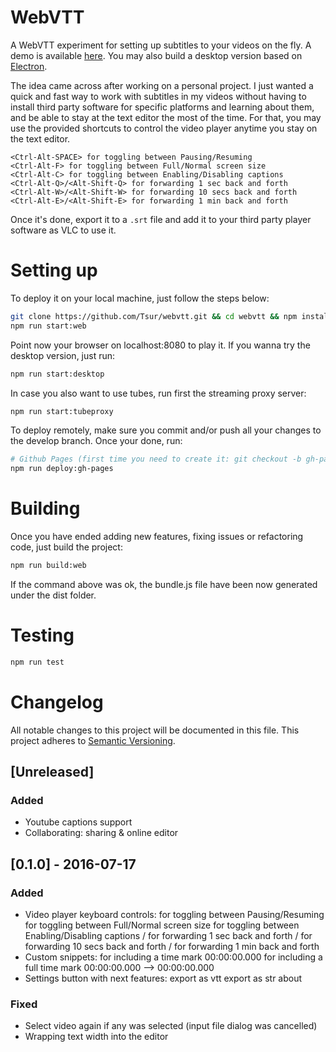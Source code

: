 # WebVTT

A WebVTT experiment for setting up subtitles to your videos on the fly. A demo is available [here](http://tsur.github.io/webvtt). You may also build a desktop version based on [Electron](https://github.com/atom/electron).

The idea came across after working on a personal project. I just wanted a quick and fast way to work with subtitles in my videos without having to install third party software for specific platforms and learning about them, and be able to stay at the text editor the most of the time. For that, you may use the provided shortcuts to control the video player anytime you stay on the text editor.

```
<Ctrl-Alt-SPACE> for toggling between Pausing/Resuming
<Ctrl-Alt-F> for toggling between Full/Normal screen size
<Ctrl-Alt-C> for toggling between Enabling/Disabling captions
<Ctrl-Alt-Q>/<Alt-Shift-Q> for forwarding 1 sec back and forth
<Ctrl-Alt-W>/<Alt-Shift-W> for forwarding 10 secs back and forth
<Ctrl-Alt-E>/<Alt-Shift-E> for forwarding 1 min back and forth
```

Once it's done, export it to a `.srt` file and add it to your third party player software as VLC to use it.

# Setting up

To deploy it on your local machine, just follow the steps below:

```bash
git clone https://github.com/Tsur/webvtt.git && cd webvtt && npm install
npm run start:web
```
Point now your browser on localhost:8080 to play it. If you wanna try the desktop version, just run:

```bash
npm run start:desktop
```

In case you also want to use tubes, run first the streaming proxy server:

```bash
npm run start:tubeproxy
```

To deploy remotely, make sure you commit and/or push all your changes to the develop branch. Once your done, run:

```bash
# Github Pages (first time you need to create it: git checkout -b gh-pages develop)
npm run deploy:gh-pages
```

# Building

Once you have ended adding new features, fixing issues or refactoring code, just build the project:

```bash
npm run build:web
```

If the command above was ok, the bundle.js file have been now generated under the dist folder.

# Testing

```bash
npm run test
```

# Changelog

All notable changes to this project will be documented in this file.
This project adheres to [Semantic Versioning](http://semver.org/).

## [Unreleased]
### Added
- Youtube captions support
- Collaborating: sharing & online editor

## [0.1.0] - 2016-07-17
### Added
- Video player keyboard controls:
    <Ctrl-Alt-SPACE> for toggling between Pausing/Resuming
    <Ctrl-Alt-F> for toggling between Full/Normal screen size
    <Ctrl-Alt-C> for toggling between Enabling/Disabling captions
    <Ctrl-Alt-Q>/<Alt-Shift-Q> for forwarding 1 sec back and forth
    <Ctrl-Alt-W>/<Alt-Shift-W> for forwarding 10 secs back and forth
    <Ctrl-Alt-E>/<Alt-Shift-E> for forwarding 1 min back and forth
- Custom snippets:
    <Ctrl-SPACE-tm> for including a time mark 00:00:00.000
    <Ctrl-SPACE-tmf> for including a full time mark 00:00:00.000 --> 00:00:00.000
- Settings button with next features:
    export as vtt
    export as str
    about

### Fixed
- Select video again if any was selected (input file dialog was cancelled)
- Wrapping text width into the editor
